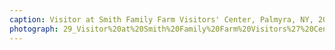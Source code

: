 ```yaml
---
caption: Visitor at Smith Family Farm Visitors' Center, Palmyra, NY, 2019
photograph: 29_Visitor%20at%20Smith%20Family%20Farm%20Visitors%27%20Center%2C%20Palmyra%2C%20NY%2C%202019.jpg
---
```

